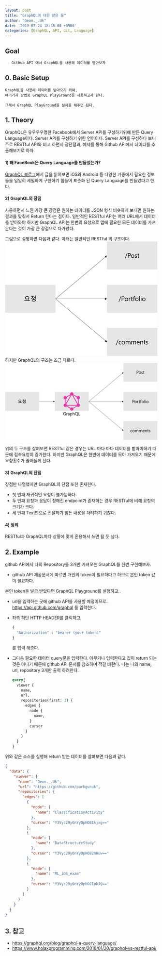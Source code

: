 ```yaml
---
layout: post
title: "GraphQL에 대한 얕은 물"
author: "Geon._.Uk"
date: '2019-07-24 18:48:00 +0900'
categories: [GraphQL, API, Git, Language]
---
```


## Goal

```markdown
 - Github API 에서 GraphQL을 사용해 데이터를 받아보자
```

## 0. Basic Setup

```
GraphQL을 사용해 데이터를 받아오기 위해,
여러가지 방법중 GraphQL PlayGround를 사용하고자 한다.

그래서 GraphQL PlayGround를 설치를 해주면 된다.
```

## 1. Theory

GraphQL은 유우우우명한 Facebook에서 Server API를 구성하기위해 만든 Query Language이다. Server API를 구성하기 위한 언어이다.
Server API를 구성하다 보니 주로 RESTful API와 비교 하면서 장단점과, 예제를 통해 Github API에서 데이터를 추출해보기로 하자.

#### 1) 왜 FaceBook은 Query Language를 만들었는가?
[GraphQL 블로그](https://graphql.org/blog/graphql-a-query-language/)에서 글을 읽어보면 iOS와 Android 등 다양한 기종에서 필요한 정보들을 일일히 세밀하게 구현하기 힘들어 표준화 된 Query Language를 만들었다고 한다.

#### 2) GraphQL의 장점
사용하면서 느낀 가장 큰 장점은 원하는 데이터를 JSON 형식 비슷하게 보내면 원하는 결과를 맞춰서 Return 한다는 점이다. 일반적인 RESTful API는 여러 URL에서 데이터를 받아와야 하지만 GraphQL API는 한번의 요청으로 앱에 필요한 모든 데이터를 가져온다는 것이 가장 큰 장점으로 다가왔다.

그림으로 설명하면 다음과 같다.
아래는 일반적인 RESTful 의 구조이다.
![restful](../assets/img/graphQL/restful.png)
하지만 GraphQL의 구조는 조금 다르다.
![GraphQL](../assets/img/graphQL/graphql.png)

위의 두 구조를 살펴보면 RESTful 같은 경우는 URL 마다 마다 데이터를 받아야하기 때문에 접속요청이 증가한다. 하지만 GraphQL은 한번에 데이터를 모아 가져오기 때문에 요청횟수가 줄어들게 된다.

#### 3) GraphQL의 단점

장점만 나열했지만 GraphQL의 단점 또한 존재한다.
- 첫 번째 재귀적인 요청이 불가능하다.
- 두 번째 요청과 응답이 정해진 endpoint가 존재하는 경우 RESTful에 비해 요청의 크기가 크다.
- 세 번째 Text만으로 전달하기 힘든 내용을 처리하기 귀찮다.

#### 4) 정리

RESTful과 GraphQL마다 상황에 맞게 혼용해서 쓰면 될 듯 싶다.

## 2. Example
github API에서 나의 Repository를 3개만 가져오는 GraphQL를 한번 구현해보자.


- github API 제공문서에 따르면 개인의 token이 필요하다고 하므로 본인 token 값이 필요하다.

본인 token을 발급 받았다면 GraphQL Playground를 실행하고..

- url을 입력하는 곳에 github API를 사용할 예정이므로.. https://api.github.com/graphql 를 입력한다.
- 좌측 하단 HTTP HEADER를 클릭하고,
  ```GraphQL
  {
    "Authorization" : "bearer (your token)"
  }
  ```
  를 입력 해준다.

- 그다음 필요한 데이터 query문을 입력한다. 아무거나 입력한다고 값이 return 되는 것은 아니기 때문에 github API 문서를 참조하며 적길 바란다. 나는 나의 name, url, repository 3개만 출력 하려한다.
  ```GraphQL
  query{
    viewer {
      name,
      url,
      repositories(first: 3) {
        edges {
          node {
            name,
          }
          cursor
        }
      }
    }
  }
  ```

위와 같은 소스를 실행해 return 받는 데이터를 살펴보면 다음과 같다.
```JSON
{
  "data": {
    "viewer": {
      "name": "Geon._.Uk",
      "url": "https://github.com/parkgunuk",
      "repositories": {
        "edges": [
          {
            "node": {
              "name": "ClassificationActivity"
            },
            "cursor": "Y3Vyc29yOnYyOpHOBIkjxg=="
          },
          {
            "node": {
              "name": "DataStructureStudy"
            },
            "cursor": "Y3Vyc29yOnYyOpHOB2mHuw=="
          },
          {
            "node": {
              "name": "ML_iOS_exam"
            },
            "cursor": "Y3Vyc29yOnYyOpHOCIpkJQ=="
          }
        ]
      }
    }
  }
}
```
## 3. 참고
- https://graphql.org/blog/graphql-a-query-language/
- https://www.holaxprogramming.com/2018/01/20/graphql-vs-restful-api/
